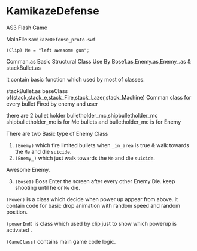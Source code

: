 KamikazeDefense
===============
AS3 Flash Game

MainFile
`KamikazeDefense_proto.swf`

`(Clip) Me = "left awesome gun";`

Comman.as Basic Structural Class Use By Bose1.as,Enemy.as,Enemy_.as & stackBullet.as

it contain basic function which used by most of classes.

stackBullet.as baseClass of(stack,stack_e,stack_Fire,stack_Lazer,stack_Machine)
Comman class for every bullet Fired by enemy and user

there are 2 bullet holder bulletholder_mc,shipbulletholder_mc
shipbulletholder_mc is for Me bullets and bulletholder_mc is for Enemy 

There are two Basic type of Enemy Class

1. `(Enemy)` which fire limited bullets when `_in_area` is true & walk towards the `Me` and die `suicide`.
2. `(Enemy_)` which just walk towards the `Me` and die `suicide`.

Awesome Enemy.

3. `(Bose1)` Boss Enter the screen after every other Enemy Die. keep shooting until he or `Me` die.

`(Power)` is a class which decide when power up appear from above.
it contain code for basic drop animation with random speed and random position.

`(powerInd)` is class which used by clip just to show which powerup is activated . 

`(GameClass)` contains main game code logic.